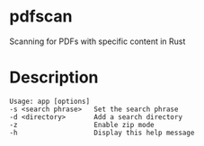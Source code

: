 # pdfscan
Scanning for PDFs with specific content in Rust

# Description
````
Usage: app [options]
-s <search phrase>   Set the search phrase
-d <directory>       Add a search directory
-z                   Enable zip mode
-h                   Display this help message
````